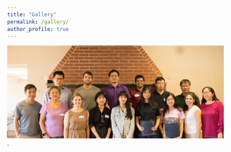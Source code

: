 ```yaml
---
title: "Gallery"
permalink: /gallery/
author_profile: true
---
```


![Awardees at UConn Picnic-2020](./images/award_uconn_stat2019.jpg "Text to show on mouseover").
